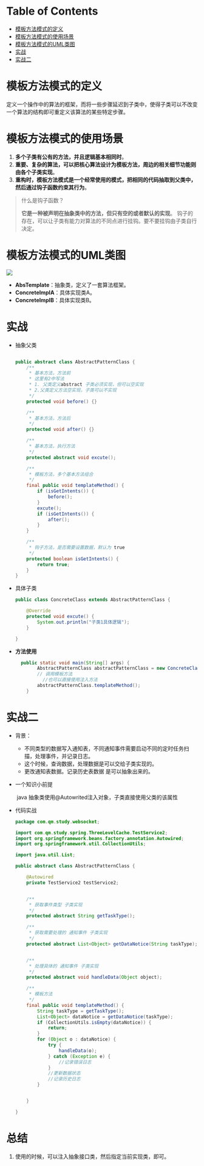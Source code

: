 # Table of Contents

* [模板方法模式的定义](#模板方法模式的定义)
* [模板方法模式的使用场景](#模板方法模式的使用场景)
* [模板方法模式的UML类图](#模板方法模式的uml类图)
* [实战](#实战)
* [实战二](#实战二)


#  模板方法模式的定义

定义一个操作中的算法的框架，而将一些步骤延迟到子类中，使得子类可以不改变一个算法的结构即可重定义该算法的某些特定步骤。


# 模板方法模式的使用场景

1. **多个子类有公有的方法，并且逻辑基本相同时**。
2. **重要、复杂的算法，可以把核心算法设计为模板方法，周边的相关细节功能则由各个子类实现**。
3. **重构时，模板方法模式是一个经常使用的模式，把相同的代码抽取到父类中，然后通过钩子函数约束其行为**。



> 什么是钩子函数？
>
> **它是一种被声明在抽象类中的方法，但只有空的或者默认的实现**。 钩子的存在，可以让子类有能力对算法的不同点进行挂钩。要不要挂钩由子类自行决定。



# 模板方法模式的UML类图

![](https://img-blog.csdnimg.cn/20201230193822243.png?x-oss-process=image/watermark,type_ZmFuZ3poZW5naGVpdGk,shadow_10,text_aHR0cHM6Ly9ibG9nLmNzZG4ubmV0L2FoYV9qYXNwZXI=,size_16,color_FFFFFF,t_70)

- **AbsTemplate**：抽象类，定义了一套算法框架。
- **ConcretelmplA**：具体实现类A。
- **ConcretelmplB**：具体实现类B。



# 实战

+ 抽象父类 

  ```java
  
  public abstract class AbstractPatternClass {
      /**
       * 基本方法，方法前
       * 这里有2中写法
       * 1. 父类定义abstract 子类必须实现，但可以空实现
       * 2.父类定义方法空实现，子类可以不实现
       */
      protected void before() {}
  
      /**
       * 基本方法，方法后
       */
      protected void after() {}
  
      /**
       * 基本方法，执行方法
       */
      protected abstract void excute();
  
      /**
       * 模板方法，多个基本方法组合
       */
      final public void templateMethod() {
          if (isGetIntents()) {
              before();
          }
          excute();
          if (isGetIntents()) {
              after();
          }
      }
  
      /**
       * 钩子方法，是否需要设置数据，默认为 true
       */
      protected boolean isGetIntents() {
          return true;
      }
  }
  ```

+ 具体子类

  ```java
  public class ConcreteClass extends AbstractPatternClass {
  
      @Override
      protected void excute() {
          System.out.println("子类1具体逻辑");
      }
  
  }
  ```

+ **方法使用**

  ```java
    public static void main(String[] args) {
          AbstractPatternClass abstractPatternClass = new ConcreteClass();
          // 调用模板方法
        	//也可以直接使用注入方法
          abstractPatternClass.templateMethod();
      }
  ```




# 实战二

+ 背景：

  + 不同类型的数据写入通知表，不同通知事件需要启动不同的定时任务扫描，处理事件，并记录日志。
  + 这个时候，查询数据，处理数据是可以交给子类实现的。
  + 更改通知表数据。记录历史表数据 是可以抽象出来的。

+ 一个知识小前提

  ​	java 抽象类使用@Autowrited注入对象，子类直接使用父类的该属性

+ 代码实战

  ```java
  package com.qm.study.websocket;
  
  import com.qm.study.spring.ThreeLevelCache.TestService2;
  import org.springframework.beans.factory.annotation.Autowired;
  import org.springframework.util.CollectionUtils;
  
  import java.util.List;
  
  public abstract class AbstractPatternClass {
  
      @Autowired
      private TestService2 testService2;
  
  
      /**
       * 获取事件类型 子类实现
       */
      protected abstract String getTaskType();
  
      /**
       * 获取需要处理的 通知事件 子类实现
       */
      protected abstract List<Object> getDataNotice(String taskType);
  
  
      /**
       * 处理具体的 通知事件 子类实现
       */
      protected abstract void handleData(Object object);
  
      /**
       * 模板方法
       */
      final public void templateMethod() {
          String taskType = getTaskType();
          List<Object> dataNotice = getDataNotice(taskType);
          if (CollectionUtils.isEmpty(dataNotice)) {
              return;
          }
          for (Object o : dataNotice) {
              try {
                  handleData(o);
              } catch (Exception e) {
                  //记录错误日志
              }
              //更新数据状态
              //记录历史日志
          }
  
  
      }
  
  }
  ```


# 总结

1. 使用的时候，可以注入抽象接口类，然后指定当前实现类，即可。